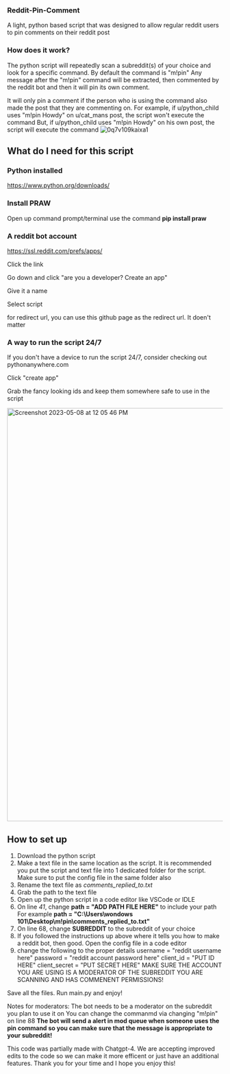 ### Reddit-Pin-Comment
A light, python based script that was designed to allow regular reddit users to pin comments on their reddit post


### How does it work?
The python script will repeatedly scan a subreddit(s) of your choice and look for a specific command. By default the command is "m!pin"
Any message after the "m!pin" command will be extracted, then commented by the reddit bot and then it will pin its own comment.

It will only pin a comment if the person who is using the command also made the post that they are commenting on.
For example, if u/python_child uses "m!pin Howdy" on u/cat_mans post, the script won't execute the command
But, if u/python_child uses "m!pin Howdy" on his own post, the script will execute the command
![0q7v109kaixa1](https://user-images.githubusercontent.com/112908676/236886714-34bea20c-2cef-4909-9d62-d514233aaf11.jpeg)


## What do I need for this script
### Python installed
https://www.python.org/downloads/

### Install PRAW
Open up command prompt/terminal
use the command
**pip install praw**

### A reddit bot account
https://ssl.reddit.com/prefs/apps/

Click the link

Go down and click "are you a developer? Create an app"

Give it a name

Select script

for redirect url, you can use this github page as the redirect url. It doen't matter

### A way to run the script 24/7 
If you don't have a device to run the script 24/7, consider checking out pythonanywhere.com

Click "create app"

Grab the fancy looking ids and keep them somewhere safe to use in the script

<img width="964" alt="Screenshot 2023-05-08 at 12 05 46 PM" src="https://user-images.githubusercontent.com/112908676/236886306-2466303c-717f-4b03-822e-fec18e52944d.png">



## How to set up
1) Download the python script
2) Make a text file in the same location as the script. It is recommended you put the script and text file into 1 dedicated folder for the script. Make sure to put the config file in the same folder also
3) Rename the text file as *comments_replied_to.txt*
4) Grab the path to the text file
5) Open up the python script in a code editor like VSCode or IDLE
6) On line *41*, change **path = "ADD PATH FILE HERE"** to include your path
For example **path = "C:\\Users\\wondows 101\\Desktop\\m!pin\\comments_replied_to.txt"**
7) On line 68, change **SUBREDDIT** to the subreddit of your choice
8) If you followed the instructions up above where it tells you how to make a reddit bot, then good. Open the config file in a code editor
9) change the following to the proper details
username = "reddit username here"
password = "reddit account password here"
client_id = "PUT ID HERE"
client_secret = "PUT SECRET HERE"
MAKE SURE THE ACCOUNT YOU ARE USING IS A MODERATOR OF THE SUBREDDIT YOU ARE SCANNING AND HAS COMMENENT PERMISSIONS!

Save all the files.
Run main.py and enjoy!


Notes for moderators:
The bot needs to be a moderator on the subreddit you plan to use it on
You can change the commanmd via changing "m!pin" on line 88
**The bot will send a alert in mod queue when someone uses the pin command so you can make sure that the message is appropriate to your subreddit!**


This code was partially made with Chatgpt-4. We are accepting improved edits to the code so we can make it more efficent or just have an additional features. Thank you for your time and I hope you enjoy this!
